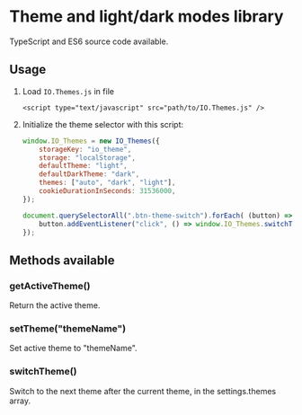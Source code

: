 # Theme and light/dark modes library
TypeScript and ES6 source code available.
## Usage
1. Load `IO.Themes.js` in file
    ```
    <script type="text/javascript" src="path/to/IO.Themes.js" />
    ```
2. Initialize the theme selector with this script: 
    ```javascript
    window.IO_Themes = new IO_Themes({
        storageKey: "io_theme",
        storage: "localStorage",
        defaultTheme: "light",
        defaultDarkTheme: "dark",
        themes: ["auto", "dark", "light"],
        cookieDurationInSeconds: 31536000,
    });

    document.querySelectorAll(".btn-theme-switch").forEach( (button) => {
        button.addEventListener("click", () => window.IO_Themes.switchTheme() );
    });
    ```
## Methods available
### getActiveTheme()
Return the active theme.
### setTheme("themeName")
Set active theme to "themeName".
### switchTheme()
Switch to the next theme after the current theme, in the settings.themes array.